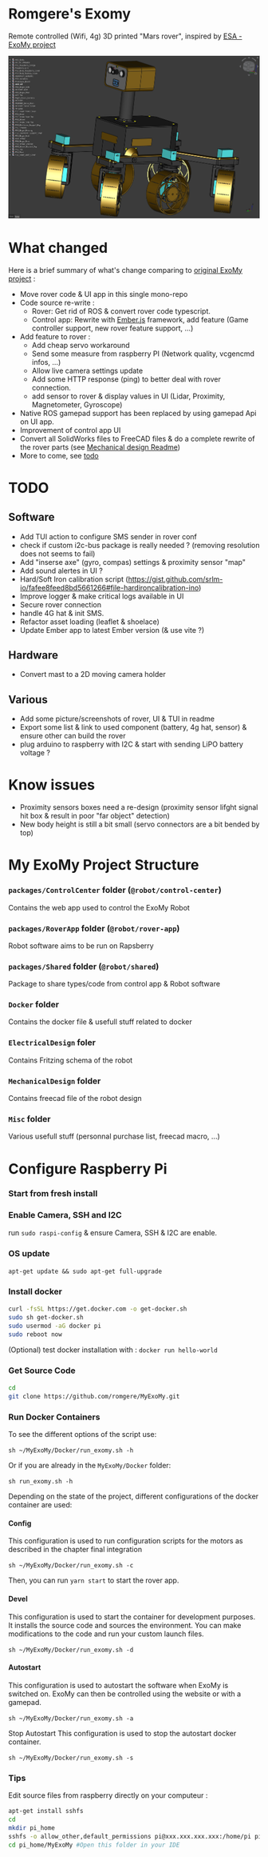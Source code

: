 # Romgere's Exomy

Remote controlled (Wifi, 4g) 3D printed "Mars rover", inspired by [ESA - ExoMy project](https://github.com/esa-prl/ExoMy/)

![Rover viewed in freecad](./Misc/Assets/rover-freecad.png)

# What changed

Here is a brief summary of what's change comparing to [original ExoMy project](https://esa-prl.github.io/ExoMy/) :

- Move rover code & UI app in this single mono-repo
- Code source re-write :
  - Rover: Get rid of ROS & convert rover code typescript.
  - Control app: Rewrite with [Ember.js](https://emberjs.com/) framework, add feature (Game controller support, new rover feature support, ...)
- Add feature to rover :
  - Add cheap servo workaround
  - Send some measure from raspberry PI (Network quality, vcgencmd infos, ...)
  - Allow live camera settings update
  - Add some HTTP response (ping) to better deal with rover connection.
  - add sensor to rover & display values in UI (Lidar, Proximity, Magnetometer, Gyroscope)
- Native ROS gamepad support has been replaced by using gamepad Api on UI app.
- Improvement of control app UI
- Convert all SolidWorks files to FreeCAD files & do a complete rewrite of the rover parts (see [Mechanical design Readme](./MechanicalDesign/README.md))
- More to come, see [todo](#todo)

# TODO

## Software

- Add TUI action to configure SMS sender in rover conf
- check if custom i2c-bus package is really needed ? (removing resolution does not seems to fail)
- Add "inserse axe" (gyro, compas) settings & proximity sensor "map"
- Add sound alertes in UI ?
- Hard/Soft Iron calibration script (https://gist.github.com/srlm-io/fafee8feed8bd5661266#file-hardironcalibration-ino)
- Improve logger & make critical logs available in UI
- Secure rover connection
- handle 4G hat & init SMS.
- Refactor asset loading (leaflet & shoelace)
- Update Ember app to latest Ember version (& use vite ?)

## Hardware

- Convert mast to a 2D moving camera holder

## Various

- Add some picture/screenshots of rover, UI & TUI in readme
- Export some list & link to used component (battery, 4g hat, sensor) & ensure other can build the rover
- plug arduino to raspberry with I2C & start with sending LiPO battery voltage ?

# Know issues

- Proximity sensors boxes need a re-design (proximity sensor lifght signal hit box & result in poor "far object" detection)
- New body height is still a bit small (servo connectors are a bit bended by top)

# My ExoMy Project Structure

### `packages/ControlCenter` folder (`@robot/control-center`)

Contains the web app used to control the ExoMy Robot

### `packages/RoverApp` folder (`@robot/rover-app`)

Robot software aims to be run on Rapsberry

### `packages/Shared` folder (`@robot/shared`)

Package to share types/code from control app & Robot software

### `Docker` folder

Contains the docker file & usefull stuff related to docker

### `ElectricalDesign` foler

Contains Fritzing schema of the robot

### `MechanicalDesign` folder

Contains freecad file of the robot design

### `Misc` folder

Various usefull stuff (personnal purchase list, freecad macro, ...)

# Configure Raspberry Pi

### Start from fresh install

### Enable Camera, SSH and I2C

run `sudo raspi-config` & ensure Camera, SSH & I2C are enable.

### OS update

`apt-get update && sudo apt-get full-upgrade`

### Install docker

```sh
curl -fsSL https://get.docker.com -o get-docker.sh
sudo sh get-docker.sh
sudo usermod -aG docker pi
sudo reboot now
```

(Optional) test docker installation with :
`docker run hello-world`

### Get Source Code

```sh
cd
git clone https://github.com/romgere/MyExoMy.git
```

### Run Docker Containers

To see the different options of the script use:

`sh ~/MyExoMy/Docker/run_exomy.sh -h`

Or if you are already in the `MyExoMy/Docker` folder:

`sh run_exomy.sh -h`

Depending on the state of the project, different configurations of the docker container are used:

#### Config

This configuration is used to run configuration scripts for the motors as described in the chapter final integration

`sh ~/MyExoMy/Docker/run_exomy.sh -c`

Then, you can run `yarn start` to start the rover app.

#### Devel

This configuration is used to start the container for development purposes. It installs the source code and sources the environment. You can make modifications to the code and run your custom launch files.

`sh ~/MyExoMy/Docker/run_exomy.sh -d`

#### Autostart

This configuration is used to autostart the software when ExoMy is switched on. ExoMy can then be controlled using the website or with a gamepad.

`sh ~/MyExoMy/Docker/run_exomy.sh -a`

Stop Autostart This configuration is used to stop the autostart docker container.

`sh ~/MyExoMy/Docker/run_exomy.sh -s`

### Tips

Edit source files from raspberry directly on your computeur :

```sh
apt-get install sshfs
cd
mkdir pi_home
sshfs -o allow_other,default_permissions pi@xxx.xxx.xxx.xxx:/home/pi pi_home/ # replace xxx.xxx.xxx.xxx by your raspberry address
cd pi_home/MyExoMy #Open this folder in your IDE
```
